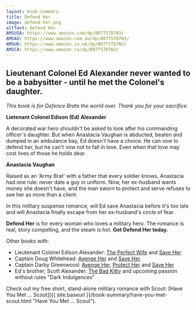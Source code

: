 ```yaml
---
layout: book-summary
title: Defend Her
image: defend-her.png
altText: Defend Her
AMSUSA: https://www.amazon.com/dp/B07TSTD7N3/
AMSAU: https://www.amazon.com.au/dp/B07TSTD7N3/
AMSUK: https://www.amazon.co.uk/dp/B07TSTD7N3/
AMSCA: https://www.amazon.ca/dp/B07TSTD7N3/
---
```


## Lieutenant Colonel Ed Alexander never wanted to be a babysitter - until he met the Colonel's daughter.

_This book is for Defence Brats the world over. Thank you for your sacrifice._

**Lietenant Colonel Edison (Ed) Alexander** 

A decorated war hero shouldn't be asked to look after his commanding officer's daughter. But when Anastacia Vaughan is abducted, beaten and dumped in an ambulance bay, Ed doesn't have a choice. He can vow to defend her, but he can't vow not to fall in love. Even when that love may cost lives of those he holds dear.

**Anastacia Vaughan**

Raised as an 'Army Brat' with a father that every soldier knows, Anastacia had one rule: never date a guy in uniform. Now, her ex-husband wants money she doesn't have, and the man sworn to protect and serve refuses to see her as more than a client.

In this military suspense romance, will Ed save Anastacia before it's too late and will Anastacia finally escape from her ex-husband's circle of fear.


**Defend Her** is for every woman who loves a military hero. The romance is real, story compelling, and the steam is hot. **Get Defend Her today.**

Other books with:
- Lieutenant Colonel Edison Alexander: [The Perfect Wife](https://www.amazon.com/gp/product/B07NBKTXY9/ "The Perfect Wife") and [Save Her](https://www.amazon.com/dp/B07QXP78SZ/ "Save Her")
- Captain Doug Whitehead: [Avenge Her](https://www.amazon.com/dp/B07J1V9GV8/ "Avenge Her") and [Save Her](https://www.amazon.com/dp/B07QXP78SZ/ "Save Her")
- Captain Darby Greenwood: [Avenge Her](https://www.amazon.com/dp/B07J1V9GV8/ "Avenge Her"), [Protect Her](https://www.amazon.com/dp/B07J429XPV/ "Protect Her") and [Save Her](https://www.amazon.com/dp/B07QXP78SZ/ "Save Her")
- Ed's brother, Scott Alexander: [The Bad Kitty](https://www.amazon.com/dp/B07N1XZM99/ "The Bad Kitty") and upcoming passion without rules "Dark Indulgences"

Check out my free short, stand-alone military romance with Scout: [Have You Met ... Scout]({{ site.baseurl }}/book-summary/have-you-met-scout.html "Have You Met ... Scout"). 